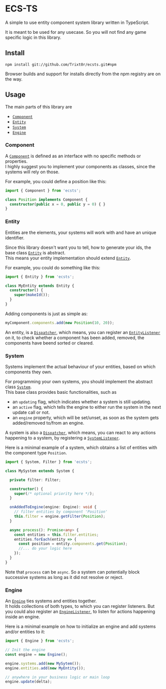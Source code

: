 # ECS-TS

A simple to use entity component system library written in TypeScript.

It is meant to be used for any usecase.
So you will not find any game specific logic in this library.

## Install

```
npm install git://github.com/Trixt0r/ecsts.git#npm
```

Browser builds and support for installs directly from the npm registry are on the way.

## Usage

The main parts of this library are

  * [`Component`](https://github.com/Trixt0r/ecsts/blob/master/src/core/component.ts)
  * [`Entity`](https://github.com/Trixt0r/ecsts/blob/master/src/core/entity.ts#L46)
  * [`System`](https://github.com/Trixt0r/ecsts/blob/master/src/core/system.ts#L55)
  * [`Engine`](https://github.com/Trixt0r/ecsts/blob/master/src/core/engine.ts#L75)

### Component

A [`Component`](https://github.com/Trixt0r/ecsts/blob/master/src/core/component.ts) is defined as an interface with no specific methods or properties.<br>
I highly suggest you to implement your components as classes, since the systems will rely on those.

For example, you could define a position like this:

```ts
import { Component } from 'ecsts';

class Position implements Component {
  constructor(public x = 0, public y = 0) { }
}
```

### Entity

Entities are the elements, your systems will work with and have an unique identifier.

Since this library doesn't want you to tell, how to generate your ids, the base class [`Entity`](https://github.com/Trixt0r/ecsts/blob/master/src/core/entity.ts#L46) is abstract.<br>
This means your entity implementation should extend [`Entity`](https://github.com/Trixt0r/ecsts/blob/master/src/core/entity.ts#L46).

For example, you could do something like this:

```ts
import { Entity } from 'ecsts';

class MyEntity extends Entity {
  constructor() {
    super(makeId());
  }
}
```

Adding components is just as simple as:

```ts
myComponent.components.add(new Position(10, 20));
```

An entity, is a [`Dispatcher`](https://github.com/Trixt0r/ecsts/blob/master/src/core/dispatcher.ts), which means, you can register an [`EntityListener`](https://github.com/Trixt0r/ecsts/blob/master/src/core/entity.ts#L11) on it, to check whether a component has been added, removed, the components have beend sorted or cleared.

### System

Systems implement the actual behaviour of your entities, based on which components they own.

For programming your own systems, you should implement the abstract class [`System`](https://github.com/Trixt0r/ecsts/blob/master/src/core/system.ts#L55).<br>
This base class provides basic functionalities, such as

  * an `updating` flag, which indicates whether a system is still updating.
  * an `active` flag, which tells the engine to either run the system in the next update call or not.
  * an `engine` property, which will be set/unset, as soon as the system gets added/removed to/from an engine.

A system is also a [`Dispatcher`](https://github.com/Trixt0r/ecsts/blob/master/src/core/dispatcher.ts), which means, you can react to any actions happening to a system, by registering a [`SystemListener`](https://github.com/Trixt0r/ecsts/blob/master/src/core/system.ts#L10).

Here is a minimal example of a system, which obtains a list of entities with the component type `Position`.

```ts
import { System, Filter } from 'ecsts';

class MySystem extends System {

  private filter: Filter;

  constructor() {
    super(/* optional priority here */);
  }

  onAddedToEngine(engine: Engine): void {
    // filter entities by component 'Position'
    this.filter = engine.getFilter(Position);
  }

  async process(): Promise<any> {
    const entities = this.filter.entities;
    entities.forEach(entity => {
      const position = entity.components.get(Position);
      //... do your logic here
    });
  }
}
```
Note that `process` can be `async`. So a system can potentially block successive systems as long as it did not resolve or reject.

### Engine

An [`Engine`](https://github.com/Trixt0r/ecsts/blob/master/src/core/engine.ts#L75) ties systems and entities together.<br>
It holds collections of both types, to which you can register listeners. But you could also register an [`EngineListener`](https://github.com/Trixt0r/ecsts/blob/master/src/core/engine.ts#L15), to listen for actions happening inside an engine.

Here is a minimal example on how to initialize an engine and add systems and/or entities to it:

```ts
import { Engine } from 'ecsts';

// Init the engine
const engine = new Engine();

engine.systems.add(new MySytem());
engine.entities.add(new MyEntity());

// anywhere in your business logic or main loop
engine.update(delta);
```
